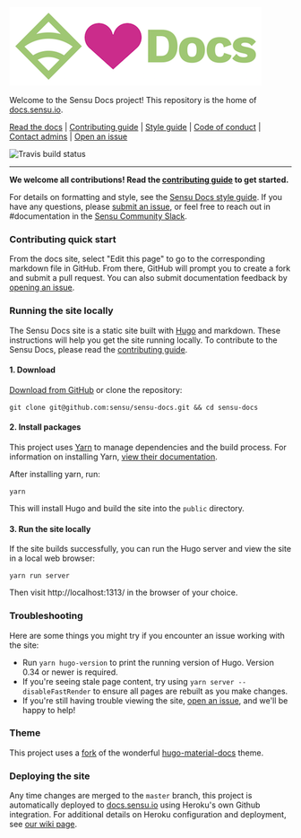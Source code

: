 ![Sensu<sDocs](static/images/sensu-docs.png)

Welcome to the Sensu Docs project! This repository is the home of [docs.sensu.io][site].

[Read the docs][site] | [Contributing guide](CONTRIBUTING.md) | [Style guide][wiki] | [Code of conduct][coc] | [Contact admins][email] | [Open an issue][issue]

![Travis build status](https://travis-ci.org/sensu/sensu-docs.svg?branch=master)

---

**We welcome all contributions!
Read the [contributing guide](CONTRIBUTING.md) to get started.**

For details on formatting and style, see the [Sensu Docs style guide][wiki].
If you have any questions, please [submit an issue][issue], or feel free to reach out in #documentation in the [Sensu Community Slack][slack].

### Contributing quick start

From the docs site, select "Edit this page" to go to the corresponding markdown file in GitHub.
From there, GitHub will prompt you to create a fork and submit a pull request.
You can also submit documentation feedback by [opening an issue][issue].

### Running the site locally

The Sensu Docs site is a static site built with [Hugo][hugo] and markdown.
These instructions will help you get the site running locally.
To contribute to the Sensu Docs, please read the [contributing guide](CONTRIBUTING.md).

#### 1. Download

[Download from GitHub](https://github.com/sensu/sensu-docs/archive/master.zip) or clone the repository:

```
git clone git@github.com:sensu/sensu-docs.git && cd sensu-docs
```

#### 2. Install packages

This project uses [Yarn][yarn] to manage dependencies and the build process.
For information on installing Yarn, [view their documentation][yarn-install].

After installing yarn, run:

```
yarn
```

This will install Hugo and build the site into the `public` directory.

#### 3. Run the site locally

If the site builds successfully, you can run the Hugo server and view the site in a local web browser:

```
yarn run server
```

Then visit http://localhost:1313/ in the browser of your choice.

### Troubleshooting
Here are some things you might try if you encounter an issue working with the site:

* Run `yarn hugo-version` to print the running version of Hugo. Version 0.34 or newer is required.
* If you're seeing stale page content, try using `yarn server --disableFastRender` to ensure all pages are rebuilt as you make changes.
* If you're still having trouble viewing the site, [open an issue](), and we'll be happy to help!

### Theme
This project uses a [fork](themes/hugo-material-docs/) of the wonderful [hugo-material-docs](https://github.com/digitalcraftsman/hugo-material-docs) theme.

### Deploying the site
Any time changes are merged to the `master` branch, this project is automatically deployed to [docs.sensu.io][site] using Heroku's own Github integration. For additional details on Heroku configuration and deployment, see [our wiki page](https://github.com/sensu/sensu-docs/wiki/Heroku-Configuration-and-Publishing).

[slack]: http://slack.sensu.io
[wiki]: https://github.com/sensu/sensu-docs/wiki/Sensu-docs-style-guide
[coc]: https://sensu.io/conduct
[email]: mailto:docs@sensu.io
[git]: https://git-scm.com/book/en/v2/Getting-Started-Installing-Git
[yarn]: https://yarnpkg.com/
[yarn-install]: https://yarnpkg.com/lang/en/docs/install/
[hugo]: https://gohugo.io/documentation/
[site]: https://docs.sensu.io
[issue]: https://github.com/sensu/sensu-docs/issues/new

